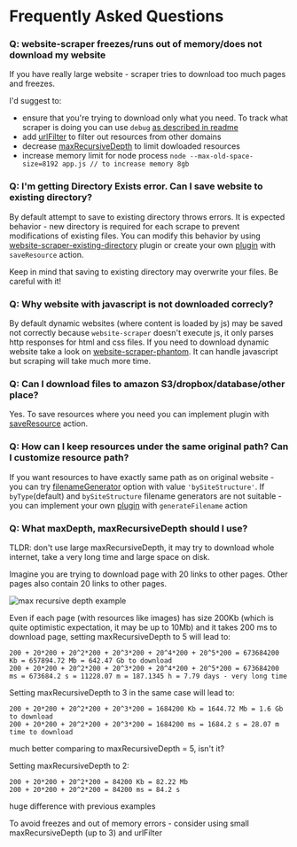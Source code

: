 # Frequently Asked Questions

### Q: website-scraper freezes/runs out of memory/does not download my website
If you have really large website - scraper tries to download too much pages and freezes. 

I'd suggest to:
* ensure that you're trying to download only what you need. To track what scraper is doing you can use `debug` [as described in readme](https://github.com/website-scraper/node-website-scraper#log-and-debug)
* add [urlFilter](https://github.com/website-scraper/node-website-scraper#urlfilter) to filter out resources from other domains
* decrease [maxRecursiveDepth](https://github.com/website-scraper/node-website-scraper#maxrecursivedepth) to limit dowloaded resources
* increase memory limit for node process `node --max-old-space-size=8192 app.js // to increase memory 8gb`

### Q: I'm getting Directory Exists error. Can I save website to existing directory?
By default attempt to save to existing directory throws errors. 
It is expected behavior - new directory is required for each scrape to prevent modifications of existing files.
You can modify this behavior by using [website-scraper-existing-directory](https://github.com/website-scraper/website-scraper-existing-directory) plugin or create your own [plugin](https://github.com/website-scraper/node-website-scraper#plugins) with `saveResource` action. 

Keep in mind that saving to existing directory may overwrite your files. Be careful with it!

### Q: Why website with javascript is not downloaded correcly?
By default dynamic websites (where content is loaded by js) may be saved not correctly because `website-scraper` doesn't execute js, it only parses http responses for html and css files. 
If you need to download dynamic website take a look on [website-scraper-phantom](https://github.com/website-scraper/node-website-scraper-phantom). It can handle javascript but scraping will take much more time.

### Q: Can I download files to amazon S3/dropbox/database/other place?
Yes. To save resources where you need you can implement plugin with [saveResource](https://github.com/website-scraper/node-website-scraper#saveresource) action.

### Q: How can I keep resources under the same original path? Can I customize resource path?
If you want resources to have exactly same path as on original website - you can try [filenameGenerator](https://github.com/website-scraper/node-website-scraper#bysitestructure) option with value `'bySiteStructure'`.
If `byType`(default) and `bySiteStructure` filename generators are not suitable - you can implement your own [plugin](https://github.com/website-scraper/node-website-scraper#plugins) with `generateFilename` action

### Q: What maxDepth, maxRecursiveDepth should I use?
TLDR: don't use large maxRecursiveDepth, it may try to download whole internet, take a very long time and large space on disk.

Imagine you are trying to download page with 20 links to other pages. Other pages also contain 20 links to other pages.

![max recursive depth example](https://github.com/website-scraper/node-website-scraper/blob/add-faq/docs/images/max-recursive-depth.png)

Even if each page (with resources like images) has size 200Kb (which is quite optimistic expectation, it may be up to 10Mb) and it takes 200 ms to download page, setting maxRecursiveDepth to 5 will lead to:
```
200 + 20*200 + 20^2*200 + 20^3*200 + 20^4*200 + 20^5*200 = 673684200 Kb = 657894.72 Mb = 642.47 Gb to download
200 + 20*200 + 20^2*200 + 20^3*200 + 20^4*200 + 20^5*200 = 673684200 ms = 673684.2 s = 11228.07 m = 187.1345 h = 7.79 days - very long time
```
Setting maxRecursiveDepth to 3 in the same case will lead to:
```
200 + 20*200 + 20^2*200 + 20^3*200 = 1684200 Kb = 1644.72 Mb = 1.6 Gb to download
200 + 20*200 + 20^2*200 + 20^3*200 = 1684200 ms = 1684.2 s = 28.07 m time to download
```
much better comparing to maxRecursiveDepth = 5, isn't it?

Setting maxRecursiveDepth to 2:
```
200 + 20*200 + 20^2*200 = 84200 Kb = 82.22 Mb
200 + 20*200 + 20^2*200 = 84200 ms = 84.2 s
```
huge difference with previous examples

To avoid freezes and out of memory errors - consider using small maxRecursiveDepth (up to 3) and urlFilter
